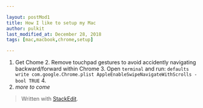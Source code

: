 ```yaml
---

layout: postMod1
title: How I like to setup my Mac
author: pulkit
last_modified_at: December 28, 2018
tags: [mac,macbook,chrome,setup]

---
```


1. Get Chome
	2. Remove touchpad gestures to avoid accidently navigating backward/forward within Chrome
		3. Open `terminal` and run:
			```
			defaults write com.google.Chrome.plist AppleEnableSwipeNavigateWithScrolls -bool TRUE
			```
		4. 
2. *more to come*

> Written with [StackEdit](https://stackedit.io/).
<!--stackedit_data:
eyJoaXN0b3J5IjpbMTQyMjEzMDU0MV19
-->